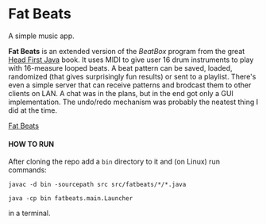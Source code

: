 # Fat Beats

A simple music app.

**Fat Beats** is an extended version of the *BeatBox* program from the great [Head First Java](https://en.wikipedia.org/wiki/Head_First_(book_series) "Head First Java") book. It uses MIDI to give user 16 drum instruments to play with 16-measure looped beats. A beat pattern can be saved, loaded, randomized (that gives surprisingly fun results) or sent to a playlist. There's even a simple server that can receive patterns and brodcast them to other clients on LAN. A chat was in the plans, but in the end got only a GUI implementation. The undo/redo mechanism was probably the neatest thing I did at the time.

[Fat Beats](https://github.com/ThreefoldBurly/fat-beats/blob/master/fatbeats.png "Fat Beats")

#### HOW TO RUN

After cloning the repo add a `bin` directory to it and (on Linux) run commands:

`javac -d bin -sourcepath src src/fatbeats/*/*.java`

`java -cp bin fatbeats.main.Launcher`

in a terminal.
